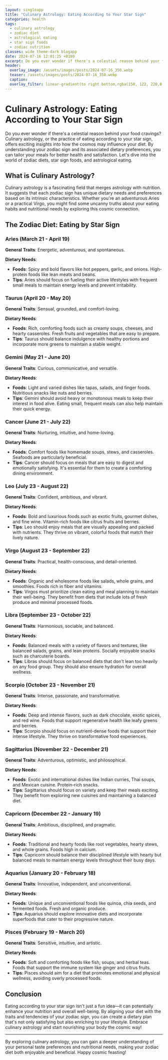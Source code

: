 ```yaml
---
layout: singleapp
title: "Culinary Astrology: Eating According to Your Star Sign"
categories: health
tags:
  - culinary astrology
  - zodiac diet
  - astrological eating
  - star sign foods
  - zodiac nutrition
classes: wide theme-dark blogapp
date: 2024-07-16 12:01:25 +0100
excerpt: Do you ever wonder if there's a celestial reason behind your food cravings? Culinary astrology, or the practice of eating according to your star sign, offer...
header:
  overlay_image: /assets/images/posts/2024-07-16_350.webp
  teaser: /assets/images/posts/2024-07-16_350.webp
  caption: 
  overlay_filter: linear-gradient(to right bottom,rgba(150, 122, 220,0.8), rgba(255,245,208,0.5))
---
```


# Culinary Astrology: Eating According to Your Star Sign

Do you ever wonder if there's a celestial reason behind your food cravings? Culinary astrology, or the practice of eating according to your star sign, offers exciting insights into how the cosmos may influence your diet. By understanding your zodiac sign and its associated dietary preferences, you can tailor your meals for better health and satisfaction. Let's dive into the world of zodiac diets, star sign foods, and astrological eating.

## What is Culinary Astrology?

Culinary astrology is a fascinating field that merges astrology with nutrition. It suggests that each zodiac sign has unique dietary needs and preferences based on its intrinsic characteristics. Whether you're an adventurous Aries or a practical Virgo, you might find some uncanny truths about your eating habits and nutritional needs by exploring this cosmic connection.

## The Zodiac Diet: Eating by Star Sign

### Aries (March 21 - April 19)

**General Traits**: Energetic, adventurous, and spontaneous.

**Dietary Needs**:
- **Foods**: Spicy and bold flavors like hot peppers, garlic, and onions. High-protein foods like lean meats and beans.
- **Tips**: Aries should focus on fueling their active lifestyles with frequent small meals to maintain energy levels and prevent irritability.

### Taurus (April 20 - May 20)

**General Traits**: Sensual, grounded, and comfort-loving.

**Dietary Needs**:
- **Foods**: Rich, comforting foods such as creamy soups, cheeses, and hearty casseroles. Fresh fruits and vegetables that are easy to prepare.
- **Tips**: Taurus should balance indulgence with healthy portions and incorporate more greens to maintain a stable weight.

### Gemini (May 21 - June 20)

**General Traits**: Curious, communicative, and versatile.

**Dietary Needs**:
- **Foods**: Light and varied dishes like tapas, salads, and finger foods. Nutritious snacks like nuts and berries.
- **Tips**: Gemini should avoid heavy or monotonous meals to keep their interest in food alive. Eating small, frequent meals can also help maintain their quick energy.

### Cancer (June 21 - July 22)

**General Traits**: Nurturing, intuitive, and home-loving.

**Dietary Needs**:
- **Foods**: Comfort foods like homemade soups, stews, and casseroles. Seafoods are particularly beneficial.
- **Tips**: Cancer should focus on meals that are easy to digest and emotionally satisfying. It's essential for them to create a comforting dining environment.

### Leo (July 23 - August 22)

**General Traits**: Confident, ambitious, and vibrant.

**Dietary Needs**:
- **Foods**: Bold and luxurious foods such as exotic fruits, gourmet dishes, and fine wine. Vitamin-rich foods like citrus fruits and berries.
- **Tips**: Leo should enjoy meals that are visually appealing and packed with nutrients. They thrive on vibrant, colorful foods that match their lively nature.

### Virgo (August 23 - September 22)

**General Traits**: Practical, health-conscious, and detail-oriented.

**Dietary Needs**:
- **Foods**: Organic and wholesome foods like salads, whole grains, and smoothies. Foods rich in fiber and vitamins.
- **Tips**: Virgos must prioritize clean eating and meal planning to maintain their well-being. They benefit from diets that include lots of fresh produce and minimal processed foods.

### Libra (September 23 - October 22)

**General Traits**: Harmonious, sociable, and balanced.

**Dietary Needs**:
- **Foods**: Balanced meals with a variety of flavors and textures, like balanced salads, grains, and lean proteins. Socially enjoyable snacks such as charcuterie boards.
- **Tips**: Libras should focus on balanced diets that don't lean too heavily on any food group. They should also ensure hydration for overall wellness.

### Scorpio (October 23 - November 21)

**General Traits**: Intense, passionate, and transformative.

**Dietary Needs**:
- **Foods**: Deep and intense flavors, such as dark chocolate, exotic spices, and red wine. Foods that support regenerative health like leafy greens and berries.
- **Tips**: Scorpio should focus on nutrient-dense foods that support their intense lifestyle. They thrive on transformative food experiences.

### Sagittarius (November 22 - December 21)

**General Traits**: Adventurous, optimistic, and philosophical.

**Dietary Needs**:
- **Foods**: Exotic and international dishes like Indian curries, Thai soups, and Mexican cuisine. Protein-rich snacks.
- **Tips**: Sagittarius should focus on variety and keep their meals exciting. They benefit from exploring new cuisines and maintaining a balanced diet.

### Capricorn (December 22 - January 19)

**General Traits**: Ambitious, disciplined, and pragmatic.

**Dietary Needs**:
- **Foods**: Traditional and hearty foods like root vegetables, hearty stews, and whole grains. Foods high in calcium.
- **Tips**: Capricorn should balance their disciplined lifestyle with hearty but balanced meals to maintain energy levels throughout their busy days.

### Aquarius (January 20 - February 18)

**General Traits**: Innovative, independent, and unconventional.

**Dietary Needs**:
- **Foods**: Unique and unconventional foods like quinoa, chia seeds, and fermented foods. Fresh and organic produce.
- **Tips**: Aquarius should explore innovative diets and incorporate superfoods that cater to their progressive nature.

### Pisces (February 19 - March 20)

**General Traits**: Sensitive, intuitive, and artistic.

**Dietary Needs**:
- **Foods**: Soft and comforting foods like fish, soups, and herbal teas. Foods that support the immune system like ginger and citrus fruits.
- **Tips**: Pisces should aim for a diet that promotes emotional and physical wellness, avoiding overly processed foods.

## Conclusion

Eating according to your star sign isn't just a fun idea—it can potentially enhance your nutrition and overall well-being. By aligning your diet with the traits and tendencies of your zodiac sign, you can create a dietary plan that's not only satisfying but also enriching to your lifestyle. Embrace culinary astrology and start nourishing your body the cosmic way!

---

By exploring culinary astrology, you can gain a deeper understanding of your personal taste preferences and nutritional needs, making your zodiac diet both enjoyable and beneficial. Happy cosmic feasting!